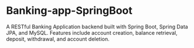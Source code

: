# Banking-app-SpringBoot
A RESTful Banking Application backend built with Spring Boot, Spring Data JPA, and MySQL. Features include account creation, balance retrieval, deposit, withdrawal, and account deletion.
